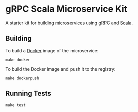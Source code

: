 # gRPC Scala Microservice Kit

A starter kit for building [microservices](https://en.wikipedia.org/wiki/Microservices) using [gRPC](http://www.grpc.io) and [Scala](http://www.scala-lang.org).

## Building

To build a [Docker](https://www.docker.com/what-docker) image of the microservice:

```text
make docker
```

To build the Docker image and push it to the registry:

```text
make dockerpush
```

## Running Tests

```text
make test
```


